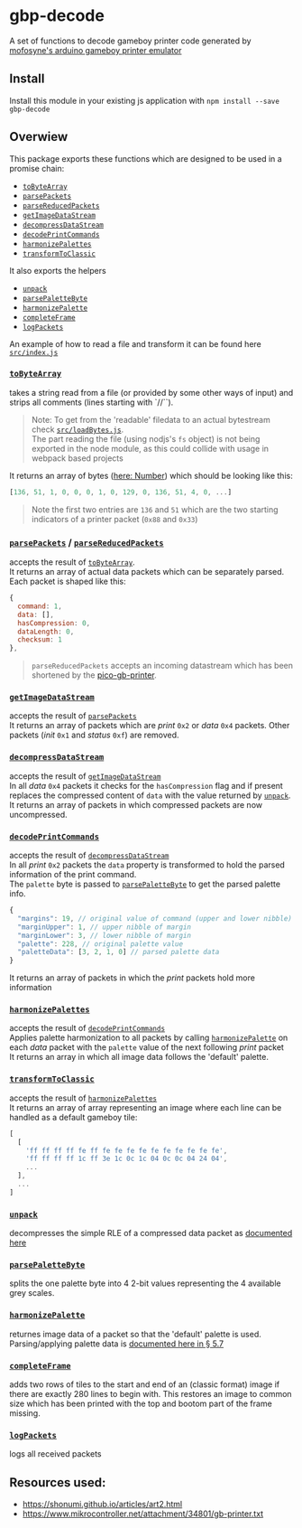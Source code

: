 # gbp-decode
A set of functions to decode gameboy printer code generated by [mofosyne's arduino gameboy printer emulator](https://github.com/mofosyne/arduino-gameboy-printer-emulator)

## Install
Install this module in your existing js application with `npm install --save gbp-decode`
  
## Overwiew
This package exports these functions which are designed to be used in a promise chain:
* [`toByteArray`](#tobytearray)
* [`parsePackets`](#parsepackets)
* [`parseReducedPackets`](#parsereducedpackets)
* [`getImageDataStream`](#getimagedatastream)
* [`decompressDataStream`](#decompressdatastream)
* [`decodePrintCommands`](#decodeprintcommands)
* [`harmonizePalettes`](#harmonizepalettes)
* [`transformToClassic`](#transformtoclassic)

It also exports the helpers
* [`unpack`](#unpack)
* [`parsePaletteByte`](#parsepalettebyte)
* [`harmonizePalette`](#harmonizepalette)
* [`completeFrame`](#completeframe)
* [`logPackets`](#logpackets)

An example of how to read a file and transform it can be found here [`src/index.js`](src/index.js)

### [`toByteArray`](src/toByteArray.js)
takes a string read from a file (or provided by some other ways of input) and strips all comments (lines starting with `//``).  
> Note: To get from the 'readable' filedata to an actual bytestream check [`src/loadBytes.js`](src/loadBytes.js).  
> The part reading the file (using nodjs's `fs` object) is not being exported in the node module, as this could collide with usage in webpack based projects  

It returns an array of bytes ([here: Number](https://developer.mozilla.org/en-US/docs/Web/JavaScript/Reference/Global_Objects/Number)) which should be looking like this:  
``` javascript
[136, 51, 1, 0, 0, 0, 1, 0, 129, 0, 136, 51, 4, 0, ...]
```
> Note the first two entries are `136` and `51` which are the two starting indicators of a printer packet (`0x88` and `0x33`)  

### [`parsePackets`](src/parsePackets.js) / [`parseReducedPackets`](src/parseReducedPackets.js)
accepts the result of [`toByteArray`](#tobytearray).  
It returns an array of actual data packets which can be separately parsed.    
Each packet is shaped like this:  
``` javascript
{
  command: 1,
  data: [],
  hasCompression: 0,
  dataLength: 0,
  checksum: 1
},
```
> `parseReducedPackets` accepts an incoming datastream which has been shortened by the [pico-gb-printer](https://github.com/untoxa/pico-gb-printer).
 
### [`getImageDataStream`](src/getImageDataStream.js)
accepts the result of [`parsePackets`](#parsepackets)  
It returns an array of packets which are _print_ `0x2` or _data_ `0x4` packets. Other packets (_init_ `0x1` and _status_ `0xf`) are removed.  

### [`decompressDataStream`](src/decompressDataStream.js)
accepts the result of [`getImageDataStream`](#getimagedatastream)  
In all _data_ `0x4` packets it checks for the `hasCompression` flag and if present replaces the compressed content of `data` with the value returned by [`unpack`](#unpack).  
It returns an array of packets in which compressed packets are now uncompressed.  

### [`decodePrintCommands`](src/decodePrintCommands.js)
accepts the result of [`decompressDataStream`](#decompressdatastream)  
In all _print_ `0x2` packets the `data` property is transformed to hold the parsed information of the print command.  
The `palette` byte is passed to [`parsePaletteByte`](#parsepalettebyte) to get the parsed palette info.  
``` javascript
{
  "margins": 19, // original value of command (upper and lower nibble)
  "marginUpper": 1, // upper nibble of margin
  "marginLower": 3, // lower nibble of margin
  "palette": 228, // original palette value
  "paletteData": [3, 2, 1, 0] // parsed palette data
}
```
It returns an array of packets in which the _print_ packets hold more information  

### [`harmonizePalettes`](src/harmonizePalettes.js)
accepts the result of [`decodePrintCommands`](#decodeprintcommands)  
Applies palette harmonization to all packets by calling [`harmonizePalette`](#harmonizepalette) on each _data_ packet with the `palette` value of the next following _print_ packet    
It returns an array in which all image data follows the 'default' palette.  

### [`transformToClassic`](src/transformToClassic.js)
accepts the result of [`harmonizePalettes`](#harmonizepalettes)  
It returns an array of array representing an image where each line can be handled as a default gameboy tile: 
``` javascript
[
  [
    'ff ff ff ff fe ff fe fe fe fe fe fe fe fe fe fe',
    'ff ff ff ff 1c ff 3e 1c 0c 1c 04 0c 0c 04 24 04',
    ...
  ],
  ...
]
```

### [`unpack`](src/unpack.js)
decompresses the simple RLE of a compressed data packet as [documented here](https://shonumi.github.io/articles/art2.html) 

### [`parsePaletteByte`](src/parsePaletteByte.js)
splits the one palette byte into 4 2-bit values representing the 4 available grey scales.  

### [`harmonizePalette`](src/harmonizePalette.js)
returnes image data of a packet so that the 'default' palette is used.  
Parsing/applying palette data is [documented here in § 5.7](https://www.mikrocontroller.net/attachment/34801/gb-printer.txt)

### [`completeFrame`](src/completeFrame.js)
adds two rows of tiles to the start and end of an (classic format) image if there are exactly 280 lines to begin with.
This restores an image to common size which has been printed with the top and bootom part of the frame missing.

### [`logPackets`](src/logPackets.js)
logs all received packets

## Resources used:
* https://shonumi.github.io/articles/art2.html  
* https://www.mikrocontroller.net/attachment/34801/gb-printer.txt  
